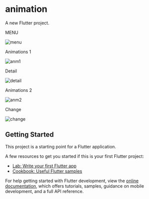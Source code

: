 # animation

A new Flutter project.

MENU

![menu](img/awal.jpeg)

Animations 1

![anm1](img/opacity.jpeg)

Detail

![detail](img/opacitydetail.jpeg)

Animations 2

![anm2](img/changeawal.jpeg)

Change

![change](img/change.jpeg)

## Getting Started

This project is a starting point for a Flutter application.

A few resources to get you started if this is your first Flutter project:

- [Lab: Write your first Flutter app](https://docs.flutter.dev/get-started/codelab)
- [Cookbook: Useful Flutter samples](https://docs.flutter.dev/cookbook)

For help getting started with Flutter development, view the
[online documentation](https://docs.flutter.dev/), which offers tutorials,
samples, guidance on mobile development, and a full API reference.
